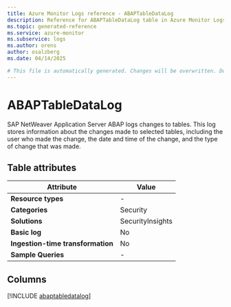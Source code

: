 ```yaml
---
title: Azure Monitor Logs reference - ABAPTableDataLog
description: Reference for ABAPTableDataLog table in Azure Monitor Logs.
ms.topic: generated-reference
ms.service: azure-monitor
ms.subservice: logs
ms.author: orens
author: osalzberg
ms.date: 04/14/2025

# This file is automatically generated. Changes will be overwritten. Do not change this file directly.
---
```


# ABAPTableDataLog

SAP NetWeaver Application Server ABAP logs changes to tables. This log stores information about the changes made to selected tables, including the user who made the change, the date and time of the change, and the type of change that was made.


## Table attributes

|Attribute|Value|
|---|---|
|**Resource types**|-|
|**Categories**|Security|
|**Solutions**| SecurityInsights|
|**Basic log**|No|
|**Ingestion-time transformation**|No|
|**Sample Queries**|-|



## Columns
  
[!INCLUDE [abaptabledatalog](~/reusable-content/ce-skilling/azure/includes/azure-monitor/reference/tables/abaptabledatalog-include.md)]
